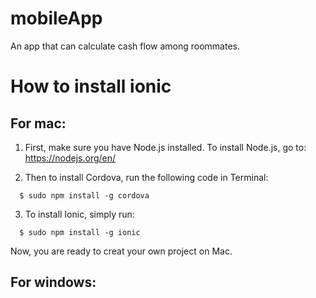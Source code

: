 # mobileApp
An app that can calculate cash flow among roommates.

# How to install ionic

## For mac:

1. First, make sure you have Node.js installed. To install Node.js, go to: https://nodejs.org/en/

2. Then to install Cordova, run the following code in Terminal:

```
  $ sudo npm install -g cordova 
```

3. To install Ionic, simply run:
```
  $ sudo npm install -g ionic
```
Now, you are ready to creat your own project on Mac.

## For windows:

